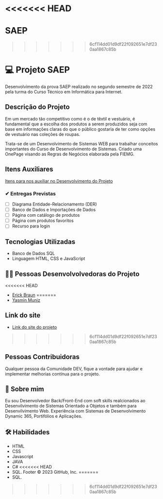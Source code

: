 <<<<<<< HEAD
=======
# SAEP
>>>>>>> 6cf114dd01d9df22f092651e7df230aa1867c85b
# 💻 Projeto SAEP

Desenvolvimento da prova SAEP realizado no segundo semestre de 2022 pela turma do Curso Técnico em Informática para Internet.

## Descrição do Projeto

Em um mercado tão competitivo como é o de têxtil e vestuário, é fundamental que a
escolha dos produtos a serem produzidos seja com base em informações claras do
que o público gostaria de ter como opções de vestuário nas coleções de roupas.

Trata-se de um Desenvolvimento de Sistemas WEB para trabalhar conceitos importantes do Curso de Desenvolvimento de Sistemas. 
Criado uma OnePage visando as Regras de Negócios elaborada pela FIEMG. 

## Itens Auxiliares

[Itens para nos auxiliar no Desenvolvimento do Projeto](https://drive.google.com/drive/folders/17CfaQVbPufcfccbQs3-HZMD6CP8mby93?usp=sharing)


### ✔ Entregas Previstas

- [ ]  Diagrama Entidade-Relacionamento (DER)
- [ ]  Banco de Dados e Importações de Dados
- [ ]  Página com catálogo de produtos
- [ ]  Página com produtos favoritos
- [ ]  Recurso para login

## Tecnologias Utilizadas
- Banco de Dados SQL
- Linguagem HTML, CSS e JavaScript


## 🧑‍💻 Pessoas Desenvolvolvedoras do Projeto

<<<<<<< HEAD
- [Erick Braun](https://www.github.com/ErickBGoecking)
=======
- [Yasmin Muniz](https://github.com/Muniz-Yasmin)

## Link do site

- [Link do site do projeto](https://muniz-yasmin.github.io/projeto-saep/)
>>>>>>> 6cf114dd01d9df22f092651e7df230aa1867c85b

## Pessoas Contribuidoras

Qualquer pessoa da Comunidade DEV, fique a vontade para ajudar e implementar melhorias contínua para o projeto. 
## 🚀 Sobre mim
Eu sou Desenvolvedor Back/Front-End com soft skills 
realcionados ao Desenvilvimento de Sistemas Orientado a 
Objetos e também para Desenvilvimento Web. Experiência com 
Sistemas de Desenvolvimento Dynamic 365, Portifólios e 
Aplicações.


## 🛠 Habilidades
- HTML
- CSS
- Javascript
- JAVA
- C#
<<<<<<< HEAD
- SQL.
Footer
© 2023 GitHub, Inc.
=======
- SQL.
>>>>>>> 6cf114dd01d9df22f092651e7df230aa1867c85b
